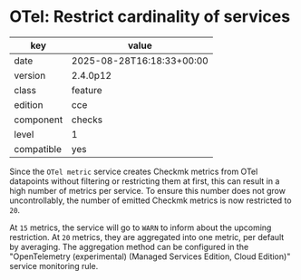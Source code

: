 [//]: # (werk v2)
# OTel: Restrict cardinality of services

key        | value
---------- | ---
date       | 2025-08-28T16:18:33+00:00
version    | 2.4.0p12
class      | feature
edition    | cce
component  | checks
level      | 1
compatible | yes


Since the `OTel metric` service creates Checkmk metrics from OTel datapoints without filtering or restricting them at first, this can result in a high number of metrics per service.
To ensure this number does not grow uncontrollably, the number of emitted Checkmk metrics is now restricted to `20`.

At `15` metrics, the service will go to `WARN` to inform about the upcoming restriction.
At `20` metrics, they are aggregated into one metric, per default by averaging.
The aggregation method can be configured in the "OpenTelemetry (experimental) (Managed Services Edition, Cloud Edition)" service monitoring rule.
